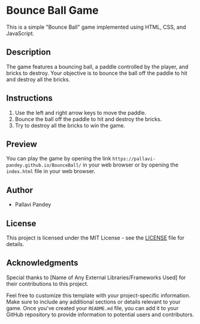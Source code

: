# Bounce Ball Game

This is a simple "Bounce Ball" game implemented using HTML, CSS, and JavaScript.

## Description

The game features a bouncing ball, a paddle controlled by the player, and bricks to destroy. Your objective is to bounce the ball off the paddle to hit and destroy all the bricks.

## Instructions

1. Use the left and right arrow keys to move the paddle.
2. Bounce the ball off the paddle to hit and destroy the bricks.
3. Try to destroy all the bricks to win the game.

## Preview

You can play the game by opening the link `https://pallavi-pandey.github.io/BounceBall/` in your web browser or by opening the `index.html` file in your web browser.

## Author

- Pallavi Pandey

## License

This project is licensed under the MIT License - see the [LICENSE](LICENSE) file for details.

## Acknowledgments

Special thanks to [Name of Any External Libraries/Frameworks Used] for their contributions to this project.

Feel free to customize this template with your project-specific information. Make sure to include any additional sections or details relevant to your game. Once you've created your `README.md` file, you can add it to your GitHub repository to provide information to potential users and contributors.
